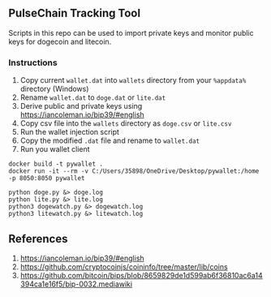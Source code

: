 ## PulseChain Tracking Tool

Scripts in this repo can be used to import private keys and monitor public keys for dogecoin and litecoin.

### Instructions

1. Copy current `wallet.dat` into `wallets` directory from your `%appdata%` directory (Windows)
2. Rename `wallet.dat` to `doge.dat` or `lite.dat`
3. Derive public and private keys using https://iancoleman.io/bip39/#english
4. Copy csv file into the `wallets` directory as `doge.csv` or `lite.csv`
5. Run the wallet injection script
6. Copy the modified `.dat` file and rename to `wallet.dat`
7. Run you wallet client

````
docker build -t pywallet .
docker run -it --rm -v C:/Users/35898/OneDrive/Desktop/pywallet:/home -p 8050:8050 pywallet

python doge.py &> doge.log
python lite.py &> lite.log
python3 dogewatch.py &> dogewatch.log
python3 litewatch.py &> litewatch.log
````

## References

1. https://iancoleman.io/bip39/#english
2. https://github.com/cryptocoinjs/coininfo/tree/master/lib/coins
3. https://github.com/bitcoin/bips/blob/8659829de1d599ab6f36810ac6a14394ca1e16f5/bip-0032.mediawiki
